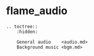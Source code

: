 # flame_audio

```{eval-rst}
.. toctree::
    :hidden:

    General audio    <audio.md>
    Background music <bgm.md>
```
